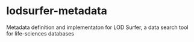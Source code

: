 # lodsurfer-metadata

Metadata definition and implementaton for LOD Surfer, a data search tool for life-sciences databases
